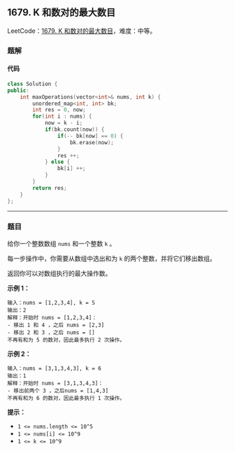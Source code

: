 ## 1679. K 和数对的最大数目

LeetCode：[1679. K 和数对的最大数目](https://leetcode.cn/problems/max-number-of-k-sum-pairs/)，难度：中等。

### 题解

#### 代码

```c++
class Solution {
public:
    int maxOperations(vector<int>& nums, int k) {
        unordered_map<int, int> bk;
        int res = 0, now;
        for(int i : nums) {
            now = k - i;
            if(bk.count(now)) {
                if(-- bk[now] == 0) {
                    bk.erase(now);
                }
                res ++;
            } else {
                bk[i] ++;
            }
        }
        return res;
    }
};
```



---



### 题目

给你一个整数数组 `nums` 和一个整数 `k` 。

每一步操作中，你需要从数组中选出和为 `k` 的两个整数，并将它们移出数组。

返回你可以对数组执行的最大操作数。

 

**示例 1：**

```
输入：nums = [1,2,3,4], k = 5
输出：2
解释：开始时 nums = [1,2,3,4]：
- 移出 1 和 4 ，之后 nums = [2,3]
- 移出 2 和 3 ，之后 nums = []
不再有和为 5 的数对，因此最多执行 2 次操作。
```

**示例 2：**

```
输入：nums = [3,1,3,4,3], k = 6
输出：1
解释：开始时 nums = [3,1,3,4,3]：
- 移出前两个 3 ，之后nums = [1,4,3]
不再有和为 6 的数对，因此最多执行 1 次操作。
```

 

**提示：**

- `1 <= nums.length <= 10^5`
- `1 <= nums[i] <= 10^9`
- `1 <= k <= 10^9`


